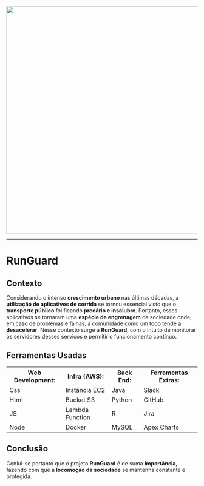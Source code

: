 <img src="SITE/API-LIMPA/web-data-viz/public/imagens/logo.png" width="600px">

<hr>

# RunGuard

## Contexto

Considerando o intenso **crescimento urbano** nas últimas décadas, a **utilização de aplicativos de corrida** se tornou essencial visto que o **transporte público** foi ficando **precário e insalubre**. Portanto, esses aplicativos se tornaram uma **espécie de engrenagem** da sociedade onde, em caso de problemas e falhas, a comunidade como um todo tende a **desacelerar**. 
Nesse contexto surge a **RunGuard**, com o intuito de monitorar os servidores desses serviços e permitir o funcionamento contínuo.

## Ferramentas Usadas

<table>
  <tr>
    <th>Web Development:</th>
    <th>Infra (AWS):</th>
    <th>Back End:</th>
    <th>Ferramentas Extras:</th>
  </tr>
  <tr>
    <td>Css</td>
    <td>Instância EC2</td>
    <td>Java</td>
    <td>Slack</td>
  </tr>
  <tr>
    <td>Html</td>
    <td>Bucket S3</td>
    <td>Python</td>
    <td>GitHub</td>
  </tr>
  <tr>
    <td>JS</td>
    <td>Lambda Function</td>
    <td>R</td>
    <td>Jira</td>
  </tr>
  <tr>
    <td>Node</td>
    <td>Docker</td>
    <td>MySQL</td>
    <td>Apex Charts</td>
  </tr>
</table>

## Conclusão

  Conlui-se portanto que o projeto **RunGuard** é de suma **importância**, fazendo com que a **locomoção da sociedade** se mantenha constante e protegida.
